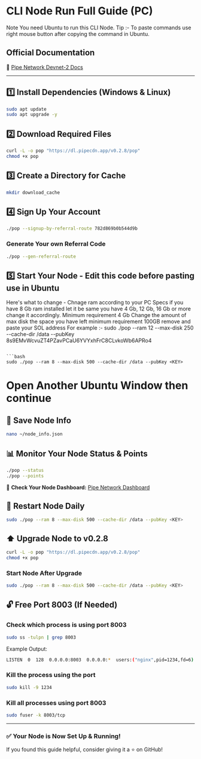 # CLI Node Run Full Guide (PC)

Note You need Ubuntu to run this CLI Node.
Tip :- To paste commands use right mouse button after copying the command in Ubuntu.

## Official Documentation
🔗 [Pipe Network Devnet-2 Docs](https://docs.pipe.network/devnet-2)

---

## 1️⃣ Install Dependencies (Windows & Linux)
```bash
sudo apt update
sudo apt upgrade -y
```

## 2️⃣ Download Required Files
```bash
curl -L -o pop "https://dl.pipecdn.app/v0.2.8/pop"
chmod +x pop
```

## 3️⃣ Create a Directory for Cache
```bash
mkdir download_cache
```

## 4️⃣ Sign Up Your Account
```bash
./pop --signup-by-referral-route 782d869b0b544d9b
```

### Generate Your own Referral Code
```bash
./pop --gen-referral-route
```

## 5️⃣ Start Your Node - Edit this code before pasting use in Ubuntu 
Here's what to change - Chnage ram according to your PC Specs if you have 8 Gb ram installed let it be same you have 4 Gb, 12 Gb, 16 Gb or more change it accordingly. Minimum requirement 4 Gb
Change the amount of max disk the space you have left minimum requirement 100GB
remove <key> and paste your SOL address
For example :- sudo ./pop --ram 12 --max-disk 250 --cache-dir /data --pubKey 8s9EMvWcvuZT4PZavPCaU6YVYxhFrC8CLvkoWb6APRo4
```

```bash
sudo ./pop --ram 8 --max-disk 500 --cache-dir /data --pubKey <KEY>
```
# **Open Another Ubuntu Window then continue**

## 📌 Save Node Info
```bash
nano ~/node_info.json
```

## 📊 Monitor Your Node Status & Points
```bash
./pop --status
./pop --points
```

📌 **Check Your Node Dashboard:** [Pipe Network Dashboard](https://dashboard.pipenetwork.com/node-lookup)

## 🔄 Restart Node Daily
```bash
sudo ./pop --ram 8 --max-disk 500 --cache-dir /data --pubKey <KEY>
```

## ⬆️ Upgrade Node to v0.2.8
```bash
curl -L -o pop "https://dl.pipecdn.app/v0.2.8/pop"
chmod +x pop
```

### Start Node After Upgrade
```bash
sudo ./pop --ram 8 --max-disk 500 --cache-dir /data --pubKey <KEY>
```

## 🔓 Free Port 8003 (If Needed)

### Check which process is using port 8003
```bash
sudo ss -tulpn | grep 8003
```
Example Output:
```bash
LISTEN  0  128  0.0.0.0:8003  0.0.0.0:*  users:("nginx",pid=1234,fd=6)
```

### Kill the process using the port
```bash
sudo kill -9 1234
```

### Kill all processes using port 8003
```bash
sudo fuser -k 8003/tcp
```

---

### ✅ Your Node is Now Set Up & Running!

If you found this guide helpful, consider giving it a ⭐ on GitHub!
